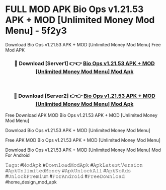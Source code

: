 # FULL MOD APK Bio Ops v1.21.53 APK + MOD [Unlimited Money Mod Menu] - 5f2y3
Download Bio Ops v1.21.53 APK + MOD [Unlimited Money Mod Menu] Free Mod APK

<div align="center">
<h3>🔴 Download [Server1] 👉👉 <a href="https://apk-comot.site?title=Bio_Ops_v1.21.53_APK_+_MOD_[Unlimited_Money_Mod_Menu]">Bio Ops v1.21.53 APK + MOD [Unlimited Money Mod Menu] Mod Apk</a></h3><br>

<h3>🔴 Download [Server2] 👉👉 <a href="https://apk-comot.site?title=Bio_Ops_v1.21.53_APK_+_MOD_[Unlimited_Money_Mod_Menu]">Bio Ops v1.21.53 APK + MOD [Unlimited Money Mod Menu] Mod Apk</a></h3>
</div>


Free Download APK MOD Bio Ops v1.21.53 APK + MOD [Unlimited Money Mod Menu]

Download Bio Ops v1.21.53 APK + MOD [Unlimited Money Mod Menu] 

Free APK MOD Bio Ops v1.21.53 APK + MOD [Unlimited Money Mod Menu] 

Download Bio Ops v1.21.53 APK + MOD [Unlimited Money Mod Menu] Mod For Android

𝚃𝚊𝚐𝚜: #𝙼𝚘𝚍𝙰𝚙𝚔 #𝙳𝚘𝚠𝚗𝚕𝚘𝚊𝚍𝙼𝚘𝚍𝙰𝚙𝚔 #𝙰𝚙𝚔𝙻𝚊𝚝𝚎𝚜𝚝𝚅𝚎𝚛𝚜𝚒𝚘𝚗 #𝙰𝚙𝚔𝚄𝚗𝚕𝚒𝚖𝚒𝚝𝚎𝚍𝙼𝚘𝚗𝚎𝚢 #𝙰𝚙𝚔𝚄𝚗𝚕𝚘𝚌𝚔𝙰𝚕𝚕 #𝙰𝚙𝚔𝙽𝚘𝙰𝚍𝚜 #𝚄𝚗𝚕𝚘𝚌𝚔𝙿𝚛𝚎𝚖𝚒𝚞𝚖 #𝙵𝚘𝚛𝙰𝚗𝚍𝚛𝚘𝚒𝚍 #𝙵𝚛𝚎𝚎𝙳𝚘𝚠𝚗𝚕𝚘𝚊𝚍 #home_design_mod_apk